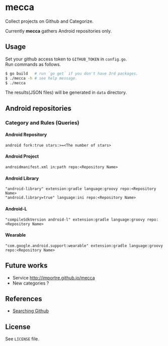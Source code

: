 mecca
=====

Collect projects on Github and Categorize.

Currently **mecca** gathers Android repositories only.


Usage
-----

Set your github access token to `GITHUB_TOKEN` in `config.go`.  
Run commands as follows.

```sh
$ go build   # run `go get` if you don't have 3rd packages.
$ ./mecca -h # see help message.
$ ./mecca
```

The results(JSON files) will be generated in `data` directory.


Android repositories
--------------------

### Category and Rules (Queries)

#### Android Repository
```
android fork:true stars:>=<The number of stars>
```

#### Android Project
```
androidmanifest.xml in:path repo:<Repository Name>
```

#### Android Library
```
"android-library" extension:gradle language:groovy repo:<Repository Name>
"android.library=true" language:ini repo:<Repository Name>
```

#### Android-L
```
"compileSdkVersion android-l" extension:gradle language:groovy repo:<Repository Name>
```

#### Wearable
```
"com.google.android.support:wearable" extension:gradle language:groovy repo:<Repository Name>
```


Future works
------------

- Service http://importre.github.io/mecca
- New categories ?


References
----------

- [Searching Github][Searching Github]


License
-------

See `LICENSE` file.

[Searching Github]: https://help.github.com/articles/searching-github
